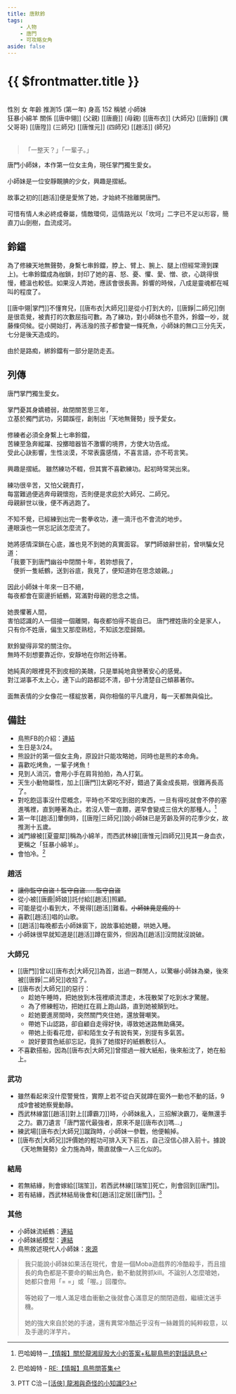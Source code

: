 ```yaml
---
title: 唐默鈴
tags:
    - 人物
    - 唐門
    - 可攻略女角
aside: false
---
```


# {{ $frontmatter.title }}

<ChTabs position="bottom">
    <ChTab title="初識">
        <ChMeet 
			src='/images/characters/girl_0/normal.png' 
			nameTitle='小師妹'
			nameMain='唐默鈴'
			desc='芳名默鈴，唐門掌門獨生愛女，宛如森林小動物般的少女，性情淡漠，身繫七串從來不響的鈴噹。<br>興趣是摺紙。'
			:animation=true
		/>
    </ChTab>
</ChTabs>
<br>

<InfoList>
    <Info title="角色資料" :open=true>
        <table>
            <ChTr>
                <ChTd isTitle=true>
                    性別
                </ChTd>
                <ChTd>
                    女
                </ChTd>
            </ChTr>
            <ChTr>
                <ChTd isTitle=true>
                    年齡
                </ChTd>
                <ChTd>
                    推測15 (第一年)
                </ChTd>
            </ChTr>
            <ChTr>
                <ChTd isTitle=true>
                    身高
                </ChTd>
                <ChTd>
                    152
                </ChTd>
            </ChTr>
            <ChTr>
                <ChTd isTitle=true>
                    稱號
                </ChTd>
                <ChTd>
                    小師妹<br>狂暴小綿羊
                </ChTd>
            </ChTr>
            <ChTr>
                <ChTd isTitle=true position='center'>
                    關係
                </ChTd>
            </ChTr>
            <ChTr>
                <ChTd position='center'>
                    [[唐中翎]] (父親)
                </ChTd>
            </ChTr>
            <ChTr>
                <ChTd position='center'>
                    [[唐鹿]] (母親)
                </ChTd>
            </ChTr>
            <ChTr>
                <ChTd position='center'>  
                    [[唐布衣]] (大師兄)
                </ChTd>
            </ChTr>
            <ChTr>
                <ChTd position='center'>  
                    [[唐錚]] (異父哥哥)
                </ChTd>
            </ChTr>
            <ChTr>
                <ChTd position='center'>  
                    [[唐陞]] (三師兄)
                </ChTd>
            </ChTr>
            <ChTr>
                <ChTd position='center'>  
                    [[唐惟元]] (四師兄)
                </ChTd>
            </ChTr>
            <ChTr>
                <ChTd position='center'>
                    [[趙活]] (師兄)
                </ChTd>
            </ChTr>
        </table>
    </Info>
</InfoList>

> 「一整天？」「一輩子。」

唐門小師妹，本作第一位女主角，現任掌門獨生愛女。
<br><br>
小師妹是一位安靜靦腆的少女，興趣是摺紙。
<br><br>
故事之初的[[趙活]]便是愛煞了她，才始終不捨離開唐門。
<br><br>
可惜有情人未必終成眷屬，情敵環伺，這情路光以「坎坷」二字已不足以形容，簡直刀山劍樹，血流成河。

<div style="clear:both;"></div>

## 鈴鐺

為了修練天地無聲勢，身繫七串鈴鐺，脖上、臂上、腕上、腿上(但經常滑到踝上)。七串鈴鐺成為枷鎖，封印了她的喜、怒、憂、懼、愛、憎、欲，心跳得很慢，體溫也較低。如果沒人弄她，應該會很長壽。鈴響的時候，八成是靈魂都在喊叫的程度了。
<br><br>
[[唐中翎|掌門]]不懂育兒，[[唐布衣|大師兄]]是從小打到大的，[[唐錚|二師兄]]倒是很乖覺，被責打的次數屈指可數。為了練功，對小師妹也不意外，鈴鐺一吵，就藤條伺候。從小開始打，再活潑的孩子都會變一條死魚，小師妹的無口三分先天，七分是後天造成的。
<br><br>
由於是路痴，綁鈴鐺有一部分是防走丟。

## 列傳

<Tabs>
  <Tab title="列傳一">
	唐門掌門獨生愛女。<br><br>
	掌門憂其身嬌體弱，故閉關苦思三年，<br>
	立基於獨門武功，另闢蹊徑，創制出「天地無聲勢」授予愛女。<br><br>
	修練者必須全身繫上七串鈴鐺，<br>
	苦練至急奔縱躍、投擲暗器皆不激響的境界，方使大功告成。<br>
	受此心訣影響，生性淡漠，不常表露感情，不喜言語，亦不苟言笑。<br><br>
	興趣是摺紙。
  </Tab>
  <Tab title="列傳二">
	雖然練功不輟，但其實不喜歡練功。起初時常哭出來。<br><br>
	練功很辛苦，又怕父親責打，<br>
	每當難過便逃奔母親懷抱，否則便是求庇於大師兄、二師兄。<br>
	母親辭世以後，便不再逃跑了。<br><br>
	不知不覺，已經練到出完一套拳收功，連一滴汗也不會流的地步。<br>
	連眼淚也一併忘記該怎麼流了。<br><br>
	她將感情深鎖在心底，誰也見不到她的真實面容。
  </Tab>
  <Tab title="列傳三">
	掌門師娘辭世前，曾哄騙女兒道：<br>
	「我要下到唐門幽谷中閉關十年，若妳想我了，<br>
	　便折一隻紙鶴，送到谷底，我見了，便知道妳在思念娘親。」<br><br>
	因此小師妹十年來一日不絕，<br>
	每夜都會在窗邊折紙鶴，寫滿對母親的思念之情。<br><br>
	她畏懼著人間，<br>
	害怕認識的人一個接一個離開，每夜都怕得不能自已。
  </Tab>
  <Tab title="列傳四">
	唐門裡姓唐的全是家人，<br>
	只有你不姓唐，偏生又那麼熟稔，不知該怎麼歸類。<br><br>
	默鈴變得非常的關注你。<br>
	無時不刻想要靠近你，安靜地在你附近待著。<br><br>
	她純真的眼裡見不到皮相的美醜，只是單純地貪戀著安心的感覺。<br>
	對江湖事不太上心，連下山的路都認不清，卻十分清楚自己傾慕著你。<br><br>
	面無表情的少女像花一樣綻放著，與你相偕的平凡歲月，每一天都無與倫比。
  </Tab>
</Tabs>

## 備註

- 鳥熊FB的介紹：[連結](https://www.facebook.com/obbstudio/photos/pb.100076301525150.-2207520000/119387850459402/?type=3)
- 生日是3/24。
- 熊設計的第一個女主角，原設計只能攻略她，同時也是熊的本命角。
- 喜歡吃烤魚，一輩子烤魚！
- 見到人消沉，會用小手在肩背拍拍，為人打氣。
- 天生小動物屬性，加上[[唐門]]太窮吃不好，錯過了黃金成長期，很難再長高了。
- 對吃飽這事沒什麼概念，平時也不常吃到甜的東西，一旦有得吃就會不停的塞進嘴裡，直到睡著為止。若沒人管一直餵，遲早會變成三倍大的那種人。[^1]
- 第一年[[趙活]]暈倒時，[[唐陞|三師兄]]說小師妹已是芳齡及笄的花季少女，故推測十五歲。
- 滅門線被[[夏靈犀]]稱為小綿羊，而西武林線[[唐惟元|四師兄]]見其一身血衣，更稱之「狂暴小綿羊」。
- 會怕冷。[^3]

### 趙活

- ~~讓你監守自盜！監守自盜……監守自盜~~
- 從小被[[唐鹿|師娘]]託付給[[趙活]]照顧。
- 可能是從小看到大，不覺得[[趙活]]難看。~~小師妹竟是瘋的！~~
- 喜歡[[趙活]]唱的山歌。
- [[趙活]]每晚都去小師妹窗下，說故事給她聽，哄她入睡。
- 小師妹很早就知道是[[趙活]]蹲在窗外，但因為[[趙活]]沒問就沒說破。

### 大師兄

- [[唐門]]曾以[[唐布衣|大師兄]]為首，出過一群閒人，以驚嚇小師妹為樂，後來被[[唐錚|二師兄]]收拾了。
- [[唐布衣|大師兄]]的惡行：
    - 趁她午睡時，把她放到木筏裡順流漂走，木筏散架了吃到水才驚醒。
    - 為了修練輕功，把她扛在肩上跑山路，直到她被顛到吐。
    - 趁她要進房間時，突然關門夾住她，還放聲嘲笑。
    - 帶她下山認路，卻自顧自走得好快，導致她迷路無助痛哭。
    - 帶她上街看花燈，卻和陌生女子有說有笑，別提有多氣苦。
    - 說好要買色紙卻忘記，竟拆了她摺好的紙鶴敷衍人。
- 不喜歡搭船，因為[[唐布衣|大師兄]]曾摺過一艘大紙船，後來船沈了，她在船上。

### 武功

- 雖然看起來沒什麼警覺性，實際上若不從白天就蹲在窗外一動也不動的話，9成9會被她察覺動靜。
- 西武林線當[[趙活]]對上[[譚霸刀]]時，小師妹亂入，三招解決霸刀，毫無還手之力。霸刀遺言「唐門當代最強者，原來不是[[唐布衣]]嗎...」
- 練武場[[唐布衣|大師兄]]蹴踘時，小師妹一參戰，他便輸掉。
- [[唐布衣|大師兄]]評價她的輕功可排入天下前五，自己沒信心排入前十。據說《天地無聲勢》全力施為時，簡直就像一人三化似的。

### 結局

- 若無結緣，則會嫁給[[瑞笙]]，若西武林線[[瑞笙]]死亡，則會回到[[唐門]]。
- 若有結緣，西武林結局後會和[[趙活]]定居[[唐門]]。[^2]

### 其他

- 小師妹流紙鶴：[連結](https://www.facebook.com/obbstudio/posts/136833392048181?rdid=ZkNxP6wJ5mrUQZpK)
- 小師妹紙模型：[連結](https://www.facebook.com/story.php?story_fbid=431711456048902&id=100076301525150&mibextid=oFDknk&rdid=GFOHhRHD9w0HwSTS)
- 鳥熊敘述現代人小師妹：[來源](https://www.facebook.com/obbstudio/posts/pfbid02eAuA5dxrPNzVAtVYGNGbLUi4n6W4EEtTad2Dw4QCZzBwQ9k7YCo8T71jukgRGD3Rl?comment_id=673300937515487)
> 我只能說小師妹如果活在現代，會是一個Moba遊戲界的冷酷殺手，而且擅長的角色都是不要命的輸出角色，動不動就胯抓kill。不論別人怎麼嗆她，她都只會用「= =」或「喔。」回覆你。<br><br>
> 等她殺了一堆人滿足嗜血衝動之後就會心滿意足的關閉遊戲，繼續沈迷手機。<br><br>
> 她的強大來自於她的手速，還有異常冷酷近乎沒有一絲雜質的純粹殺意，以及手邊的洋芋片。

[^1]: 巴哈姆特－[【情報】關於龍湘屁股大小的答案+私聊鳥熊的對話訊息](https://forum.gamer.com.tw/C.php?bsn=73317&snA=2973&tnum=8)
[^2]: PTT C洽－[\[活俠\] 龍湘與奇怪的小知識P3](https://www.ptt.cc/bbs/C_Chat/M.1729093866.A.C8A.html)
[^3]: 巴哈姆特 - [RE:【情報】鳥熊問答集](https://forum.gamer.com.tw/Co.php?bsn=73317&sn=12029)
